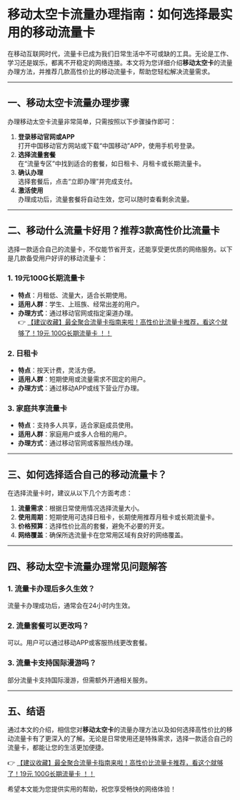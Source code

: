 # 移动太空卡流量办理指南：如何选择最实用的移动流量卡

在移动互联网时代，流量卡已成为我们日常生活中不可或缺的工具。无论是工作、学习还是娱乐，都离不开稳定的网络连接。本文将为您详细介绍**移动太空卡**的流量办理方法，并推荐几款高性价比的移动流量卡，帮助您轻松解决流量需求。

---

## 一、移动太空卡流量办理步骤

办理移动太空卡流量非常简单，只需按照以下步骤操作即可：

1. **登录移动官网或APP**  
   打开中国移动官方网站或下载“中国移动”APP，使用手机号登录。  
2. **选择流量套餐**  
   在“流量专区”中找到适合的套餐，如日租卡、月租卡或长期流量卡。  
3. **确认办理**  
   选择套餐后，点击“立即办理”并完成支付。  
4. **激活使用**  
   办理成功后，流量套餐将自动生效，您可以随时查看剩余流量。

---

## 二、移动什么流量卡好用？推荐3款高性价比流量卡

选择一款适合自己的流量卡，不仅能节省开支，还能享受更优质的网络服务。以下是几款备受用户好评的移动流量卡：

### 1. **19元100G长期流量卡**  
   - **特点**：月租低、流量大，适合长期使用。  
   - **适用人群**：学生、上班族、经常出差的用户。  
   - **办理方式**：通过移动官网或指定渠道办理。  
   👉 [【建议收藏】最全聚合流量卡指南来啦！高性价比流量卡推荐，看这个就够了！19元 100G长期流量卡 ！！](https://bit.ly/Liuliangka)

### 2. **日租卡**  
   - **特点**：按天计费，灵活方便。  
   - **适用人群**：短期使用或流量需求不固定的用户。  
   - **办理方式**：通过移动APP或线下营业厅办理。

### 3. **家庭共享流量卡**  
   - **特点**：支持多人共享，适合家庭成员使用。  
   - **适用人群**：家庭用户或多人合租的用户。  
   - **办理方式**：通过移动官网或客服热线办理。

---

## 三、如何选择适合自己的移动流量卡？

在选择流量卡时，建议从以下几个方面考虑：

1. **流量需求**：根据日常使用情况选择流量大小。  
2. **使用周期**：短期使用可选择日租卡，长期使用推荐月租卡或长期流量卡。  
3. **价格预算**：选择性价比高的套餐，避免不必要的开支。  
4. **网络覆盖**：确保所选流量卡在您常用区域有良好的网络覆盖。

---

## 四、移动太空卡流量办理常见问题解答

### 1. **流量卡办理后多久生效？**  
   流量卡办理成功后，通常会在24小时内生效。

### 2. **流量套餐可以更改吗？**  
   可以。用户可以通过移动APP或客服热线更改套餐。

### 3. **流量卡支持国际漫游吗？**  
   部分流量卡支持国际漫游，但需额外开通相关服务。

---

## 五、结语

通过本文的介绍，相信您对**移动太空卡**的流量办理方法以及如何选择高性价比的移动流量卡有了更深入的了解。无论是日常使用还是特殊需求，选择一款适合自己的流量卡，都能让您的生活更加便捷。

👉 [【建议收藏】最全聚合流量卡指南来啦！高性价比流量卡推荐，看这个就够了！19元 100G长期流量卡 ！！](https://bit.ly/Liuliangka)

希望本文能为您提供实用的帮助，祝您享受畅快的网络体验！
